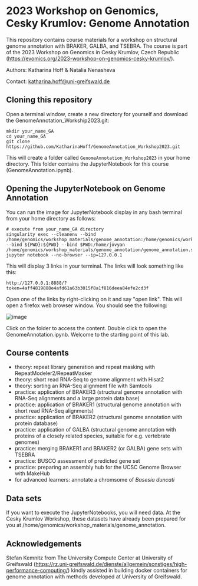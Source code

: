 # 2023 Workshop on Genomics, Cesky Krumlov: Genome Annotation

This repository contains course materials for a workshop on structural genome annotation with BRAKER, GALBA, and TSEBRA. The course is part of the 2023 Workshop on Genomics in Cesky Krumlov, Czech Republic (https://evomics.org/2023-workshop-on-genomics-cesky-krumlov/).

Authors: Katharina Hoff & Natalia Nenasheva

Contact: katharina.hoff@uni-greifswald.de

## Cloning this repository

Open a terminal window, create a new directory for yourself and download the GenomeAnnotation_Workship2023.git:

```
mkdir your_name_GA
cd your_name_GA
git clone https://github.com/KatharinaHoff/GenomeAnnotation_Workshop2023.git
```

This will create a folder called `GenomeAnnotation_Workshop2023` in your home directory. This folder contains the JupyterNotebook for this course (GenomeAnnotation.ipynb).

## Opening the JupyterNotebook on Genome Annotation 

You can run the image for JupyterNotebook display in any bash terminal from your home directory as follows:

```
# execute from your_name_GA directory
singularity exec --cleanenv --bind /home/genomics/workshop_materials/genome_annotation:/home/genomics/workshop_materials/genome_annotation --bind ${PWD}:${PWD} --bind $PWD:/home/jovyan /home/genomics/workshop_materials/genome_annotation/genome_annotation.sif jupyter notebook --no-browser --ip=127.0.0.1
```

This will display 3 links in your terminal. The links will look something like this:

```
http://127.0.0.1:8888/?token=4aff4819888e4afd61a63b3015f8a1f816deea84efe2cd3f
```
Open one of the links by right-clicking on it and say "open link". This will open a firefox web browser window. You should see the following:

![image](https://github.com/AdP-2811/GenomeAnnotation_Workshop2023/assets/133369539/439ea468-7b16-499e-aa8a-dcf6fe086a0e)

Click on the folder to access the content. Double click to open the GenomeAnnotation.ipynb. Welcome to the starting point of this lab.


## Course contents

   * theory: repeat library generation and repeat masking with RepeatModeler2/RepeatMasker
   * theory: short read RNA-Seq to genome alignment with Hisat2
   * theory: sorting an RNA-Seq alignment file with Samtools
   * practice: application of BRAKER3 (structural genome annotation with RNA-Seq alignments and a large protein data base)
   * practice: application of BRAKER1 (structural genome annotation with short read RNA-Seq alignments)
   * practice: application of BRAKER2 (structural genome annotation with protein database)
   * practice: application of GALBA (structural genome annotation with proteins of a closely related species, suitable for e.g. vertebrate genomes)
   * practice: merging BRAKER1 and BRAKER2 (or GALBA) gene sets with TSEBRA
   * practice: BUSCO assessment of predicted gene set
   * practice: preparing an assembly hub for the UCSC Genome Browser with MakeHub 
   * for advanced learners: annotate a chromsome of *Basesia duncati*

## Data sets

If you want to execute the JupyterNotebooks, you will need data. At the Cesky Krumlov Workshop, these datasets have already been prepared for you at /home/genomics/workshop_materials/genome_annotation.

## Acknowledgements

Stefan Kemnitz from The University Compute Center at University of Greifswald (https://rz.uni-greifswald.de/dienste/allgemein/sonstiges/high-performance-computing/) kindly assisted in building docker containers for genome annotation with methods developed at University of Greifswald.
